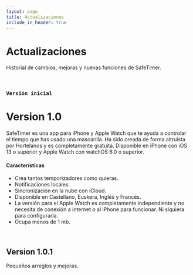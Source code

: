 ```yaml
---
layout: page
title: Actualizaciones
include_in_header: true
---
```


# Actualizaciones
Historial de cambios, mejoras y nuevas funciones de SafeTimer.

<br>

### `Versión inicial`
# **Version 1.0**
SafeTimer es una app para iPhone y Apple Watch que te ayuda a controlar el tiempo que has usado una mascarilla. Ha sido creada de forma altruista por Hortelanos y es completamente gratuita. Disponible en iPhone con iOS 13 o superior y Apple Watch con watchOS 6.0 o superior.

#### Características
- Crea tantos temporizadores como quieras.
- Notificaciones locales.
- Sincronización en la nube con iCloud.
- Disponible en Castellano, Euskera, Inglés y Francés.
- La versión para el Apple Watch es completamente independiente y no necesita de conexión a internet o al iPhone para funcionar. Ni siquiera para configurarla. 
- Ocupa menos de 1 mb.

<br>

## Version 1.0.1
Pequeños arreglos y mejoras.

<br>
